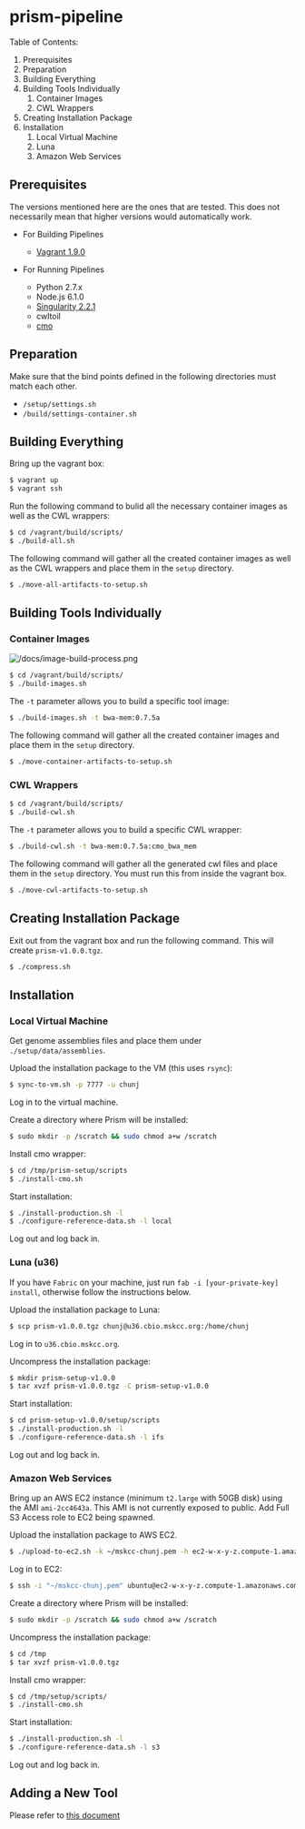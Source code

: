 # prism-pipeline

Table of Contents:

1. Prerequisites
1. Preparation
1. Building Everything
1. Building Tools Individually
    1. Container Images
    1. CWL Wrappers
1. Creating Installation Package
1. Installation
    1. Local Virtual Machine
    1. Luna
    1. Amazon Web Services

## Prerequisites

The versions mentioned here are the ones that are tested. This does not necessarily mean that higher versions would automatically work.

- For Building Pipelines
    - [Vagrant 1.9.0](https://www.vagrantup.com/downloads.html)
        
- For Running Pipelines
    - Python 2.7.x
    - Node.js 6.1.0
    - [Singularity 2.2.1](http://singularity.lbl.gov/release-2-2-1)
    - cwltoil
    - [cmo](https://github.com/mskcc/cmo)

## Preparation

Make sure that the bind points defined in the following directories must match each other.

- `/setup/settings.sh`
- `/build/settings-container.sh`

## Building Everything

Bring up the vagrant box:

```bash
$ vagrant up
$ vagrant ssh
```

Run the following command to bulid all the necessary container images as well as the CWL wrappers:

```bash
$ cd /vagrant/build/scripts/
$ ./build-all.sh
```

The following command will gather all the created container images as well as the CWL wrappers and place them in the `setup` directory.

```bash
$ ./move-all-artifacts-to-setup.sh
```

## Building Tools Individually

### Container Images

![/docs/image-build-process.png](./docs/image-build-process.png)

```bash
$ cd /vagrant/build/scripts/
$ ./build-images.sh
```

The `-t` parameter allows you to build a specific tool image:

```bash
$ ./build-images.sh -t bwa-mem:0.7.5a
```

The following command will gather all the created container images and place them in the `setup` directory.

```bash
$ ./move-container-artifacts-to-setup.sh
```

### CWL Wrappers

```bash
$ cd /vagrant/build/scripts/
$ ./build-cwl.sh
```


The `-t` parameter allows you to build a specific CWL wrapper:

```bash
$ ./build-cwl.sh -t bwa-mem:0.7.5a:cmo_bwa_mem
```

The following command will gather all the generated cwl files and place them in the `setup` directory. You must run this from inside the vagrant box.

```bash
$ ./move-cwl-artifacts-to-setup.sh
```

## Creating Installation Package

Exit out from the vagrant box and run the following command. This will create `prism-v1.0.0.tgz`.

```bash
$ ./compress.sh
```

## Installation

### Local Virtual Machine

Get genome assemblies files and place them under `./setup/data/assemblies`.

Upload the installation package to the VM (this uses `rsync`):

```bash
$ sync-to-vm.sh -p 7777 -u chunj
```

Log in to the virtual machine.

Create a directory where Prism will be installed:

```bash
$ sudo mkdir -p /scratch && sudo chmod a+w /scratch
```

Install cmo wrapper:

```bash
$ cd /tmp/prism-setup/scripts
$ ./install-cmo.sh
```

Start installation:

```bash
$ ./install-production.sh -l
$ ./configure-reference-data.sh -l local
``` 

Log out and log back in.

### Luna (u36)

If you have `Fabric` on your machine, just run `fab -i [your-private-key] install`, otherwise follow the instructions below.

Upload the installation package to Luna:

```bash
$ scp prism-v1.0.0.tgz chunj@u36.cbio.mskcc.org:/home/chunj
```

Log in to `u36.cbio.mskcc.org`.

Uncompress the installation package:

```bash
$ mkdir prism-setup-v1.0.0
$ tar xvzf prism-v1.0.0.tgz -C prism-setup-v1.0.0
```

Start installation:

```bash
$ cd prism-setup-v1.0.0/setup/scripts
$ ./install-production.sh -l
$ ./configure-reference-data.sh -l ifs
```

Log out and log back in.

### Amazon Web Services

Bring up an AWS EC2 instance (minimum `t2.large` with 50GB disk) using the AMI `ami-2cc4643a`. This AMI is not currently exposed to public. Add Full S3 Access role to EC2 being spawned.

Upload the installation package to AWS EC2.

```bash
$ ./upload-to-ec2.sh -k ~/mskcc-chunj.pem -h ec2-w-x-y-z.compute-1.amazonaws.com
```

Log in to EC2:

```bash
$ ssh -i "~/mskcc-chunj.pem" ubuntu@ec2-w-x-y-z.compute-1.amazonaws.com
```

Create a directory where Prism will be installed:

```bash
$ sudo mkdir -p /scratch && sudo chmod a+w /scratch
```

Uncompress the installation package:

```bash
$ cd /tmp
$ tar xvzf prism-v1.0.0.tgz
```

Install cmo wrapper:

```bash
$ cd /tmp/setup/scripts/
$ ./install-cmo.sh
```

Start installation:

```bash
$ ./install-production.sh -l
$ ./configure-reference-data.sh -l s3
```

Log out and log back in.


## Adding a New Tool

Please refer to [this document](./docs/adding-new-tool.md)
